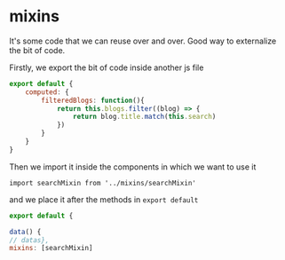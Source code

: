 # mixins

It's some code that we can reuse over and over.
Good way to externalize the bit of code.

Firstly, we export the bit of code inside another js file

```js
export default {
    computed: {
        filteredBlogs: function(){
            return this.blogs.filter((blog) => {
                return blog.title.match(this.search)
            })
        }
    }
}
```

Then we import it inside the components in which we want to use it

`import searchMixin from '../mixins/searchMixin'`

and we place it after the methods in `export default`

```js
export default {

data() {
// datas},
mixins: [searchMixin]
```

